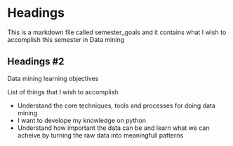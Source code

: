 
# Headings
This is a markdown file called semester_goals and it contains what I wish to accomplish this semester in Data mining


## Headings #2
Data mining learning objectives

List of things that I wish to accomplish

* Understand the core techniques, tools and processes for doing data mining
* I want to develope my knowledge on python
* Understand how important the data can be and learn what we can acheive by turning the raw data into meaningfull patterns